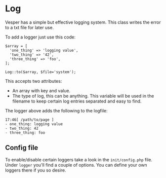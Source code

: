 # Log

Vesper has a simple but effective logging system. This class writes the error to a txt file for later use.

To add a logger just use this code:
```
$array = [
  'one_thing' => 'logging value',
  'two_thing' => '42',
  'three_thing' => 'foo',
];

Log::to($array, $file='system');
```
This accepts two attributes:
- An array with key and value. 
- The type of log, this can be anything. This variable will be used in the filename to keep certain log entries separated and easy to find.

The logger above adds the following to the logfile:
```
17:46[ /path/to/page ]
- one_thing: logging value
- two_thing: 42
- three_thing: foo
```

## Config file

To enable/disable certain loggers take a look in the `init/config.php` file. Under `logger` you'll find a couple of options. You can define your own loggers there if you so desire. 